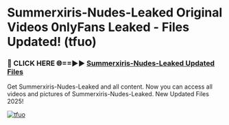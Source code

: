 # Summerxiris-Nudes-Leaked Original Videos 0nlyFans Leaked - Files Updated! (tfuo)

<h3>🔴 CLICK HERE 🌐==►► <a href="https://tinyurl.com/yc6ubb5a" rel="nofollow">Summerxiris-Nudes-Leaked Updated Files</a></h3>

Get Summerxiris-Nudes-Leaked and all content. Now you can access all videos and pictures of Summerxiris-Nudes-Leaked. New Updated Files 2025!

[![tfuo](https://i.imgur.com/7eu0CRL.gif)](https://tinyurl.com/yc6ubb5a)
